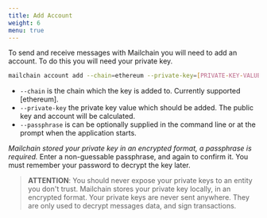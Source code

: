```yaml
---
title: Add Account
weight: 6
menu: true
---
```


To send and receive messages with Mailchain you will need to add an account. To do this you will need your private key.

```sh
mailchain account add --chain=ethereum --private-key=[PRIVATE-KEY-VALUE]
```

- `--chain` is the chain which the key is added to. Currently supported [ethereum].
- `--private-key` the private key value which should be added. The public key and account will be calculated.
- `--passphrase` is can be optionally supplied in the command line or at the prompt when the application starts.

*Mailchain stored your private key in an encrypted format, a passphrase is required.* Enter a non-guessable passphrase, and again to confirm it. You must remember your password to decrypt the key later.

> **ATTENTION**: You should never expose your private keys to an entity you don't trust.
> Mailchain stores your private key locally, in an encrypted format. Your private keys are never sent anywhere. They are only used to decrypt messages data, and sign transactions.